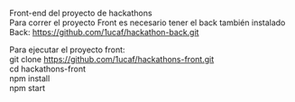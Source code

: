 Front-end del proyecto de hackathons <br/>
Para correr el proyecto Front es necesario tener el back también instalado <br/>
Back: https://github.com/1ucaf/hackathon-back.git

Para ejecutar el proyecto front: <br/>
git clone https://github.com/1ucaf/hackathons-front.git <br/>
cd hackathons-front <br/>
npm install <br/>
npm start